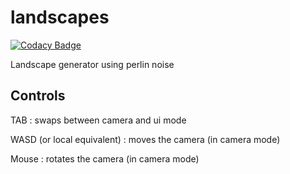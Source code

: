 # landscapes

[![Codacy Badge](https://api.codacy.com/project/badge/Grade/6f11f580c2dc4cd1a6244ab4655f4494)](https://www.codacy.com/app/adrien.bennadji/landscapes?utm_source=github.com&utm_medium=referral&utm_content=adrien-ben/landscapes&utm_campaign=badger)

Landscape generator using perlin noise

## Controls 

TAB : swaps between camera and ui mode

WASD (or local equivalent) : moves the camera (in camera mode)

Mouse : rotates the camera (in camera mode)

 
